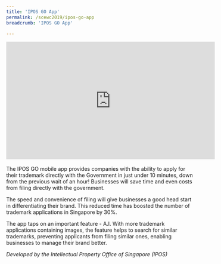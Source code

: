 ```yaml
---
title: 'IPOS GO App'
permalink: /scewc2019/ipos-go-app
breadcrumb: 'IPOS GO App'

---
```



<div class="bp-youtube">
  <iframe width="560" height="315" src="https://www.youtube.com/embed/OVKSgiMhSnE" frameborder="0" allow="autoplay; encrypted-media" allowfullscreen></iframe>
</div>
<br>
The IPOS GO mobile app provides companies with the ability to apply for their trademark directly with the Government in just under 10 minutes, down from the previous wait of an hour! Businesses will save time and even costs from filing directly with the government.

The speed and convenience of filing will give businesses a good head start in differentiating their brand. This reduced time has boosted the number of trademark applications in Singapore by 30%.

The app taps on an important feature - A.I. With more trademark applications containing images, the feature helps to search for similar trademarks, preventing applicants from filing similar ones, enabling businesses to manage their brand better. 

*Developed by the Intellectual Property Office of Singapore (IPOS)*

